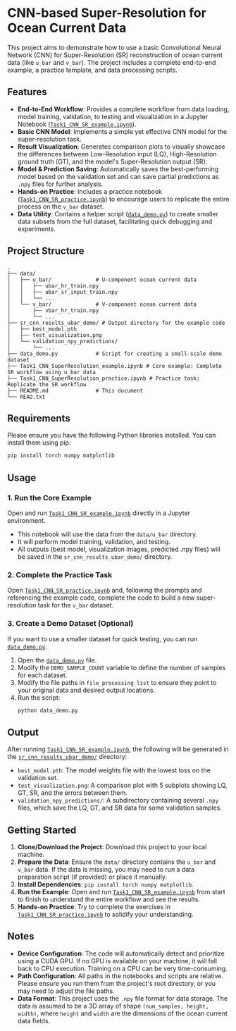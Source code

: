 # CNN-based Super-Resolution for Ocean Current Data

This project aims to demonstrate how to use a basic Convolutional Neural Network (CNN) for Super-Resolution (SR) reconstruction of ocean current data (like `u_bar` and `v_bar`). The project includes a complete end-to-end example, a practice template, and data processing scripts.

## Features

- **End-to-End Workflow**: Provides a complete workflow from data loading, model training, validation, to testing and visualization in a Jupyter Notebook ([`Task1_CNN_SR_example.ipynb`](Task1_CNN_SR_example.ipynb)).
- **Basic CNN Model**: Implements a simple yet effective CNN model for the super-resolution task.
- **Result Visualization**: Generates comparison plots to visually showcase the differences between Low-Resolution input (LQ), High-Resolution ground truth (GT), and the model's Super-Resolution output (SR).
- **Model & Prediction Saving**: Automatically saves the best-performing model based on the validation set and can save partial predictions as `.npy` files for further analysis.
- **Hands-on Practice**: Includes a practice notebook ([`Task1_CNN_SR_practice.ipynb`](Task1_CNN_SR_practice.ipynb)) to encourage users to replicate the entire process on the `v_bar` dataset.
- **Data Utility**: Contains a helper script ([`data_demo.py`](data_demo.py)) to create smaller data subsets from the full dataset, facilitating quick debugging and experiments.

## Project Structure

```
.
├── data/
│   ├── u_bar/              # U-component ocean current data
│   │   ├── ubar_hr_train.npy
│   │   ├── ubar_sr_input_train.npy
│   │   └── ...
│   └── v_bar/              # V-component ocean current data
│       ├── vbar_hr_train.npy
│       └── ...
├── sr_cnn_results_ubar_demo/ # Output directory for the example code
│   ├── best_model.pth
│   ├── test_visualization.png
│   └── validation_npy_predictions/
│       └── ...
├── data_demo.py            # Script for creating a small-scale demo dataset
├── Task1_CNN_SuperResolution_example.ipynb # Core example: Complete SR workflow using u_bar data
├── Task1_CNN_SuperResolution_practice.ipynb # Practice task: Replicate the SR workflow
├── README.md               # This document
└── READ.txt
```

## Requirements

Please ensure you have the following Python libraries installed. You can install them using pip:

```sh
pip install torch numpy matplotlib
```

## Usage

### 1. Run the Core Example

Open and run [`Task1_CNN_SR_example.ipynb`](Task1_CNN_SR_example.ipynb) directly in a Jupyter environment.

- This notebook will use the data from the `data/u_bar` directory.
- It will perform model training, validation, and testing.
- All outputs (best model, visualization images, predicted .npy files) will be saved in the `sr_cnn_results_ubar_demo/` directory.

### 2. Complete the Practice Task

Open [`Task1_CNN_SR_practice.ipynb`](Task1_CNN_SR_practice.ipynb) and, following the prompts and referencing the example code, complete the code to build a new super-resolution task for the `v_bar` dataset.

### 3. Create a Demo Dataset (Optional)

If you want to use a smaller dataset for quick testing, you can run [`data_demo.py`](data_demo.py).

1.  Open the [`data_demo.py`](data_demo.py) file.
2.  Modify the `DEMO_SAMPLE_COUNT` variable to define the number of samples for each dataset.
3.  Modify the file paths in `file_processing_list` to ensure they point to your original data and desired output locations.
4.  Run the script:
    ```sh
    python data_demo.py
    ```

## Output

After running [`Task1_CNN_SR_example.ipynb`](Task1_CNN_SR_example.ipynb), the following will be generated in the [`sr_cnn_results_ubar_demo/`](sr_cnn_results_ubar_demo) directory:

- `best_model.pth`: The model weights file with the lowest loss on the validation set.
- `test_visualization.png`: A comparison plot with 5 subplots showing LQ, GT, SR, and the errors between them.
- `validation_npy_predictions/`: A subdirectory containing several `.npy` files, which save the LQ, GT, and SR data for some validation samples.

## Getting Started

1.  **Clone/Download the Project**: Download this project to your local machine.
2.  **Prepare the Data**: Ensure the `data/` directory contains the `u_bar` and `v_bar` data. If the data is missing, you may need to run a data preparation script (if provided) or place it manually.
3.  **Install Dependencies**: `pip install torch numpy matplotlib`.
4.  **Run the Example**: Open and run [`Task1_CNN_SR_example.ipynb`](Task1_CNN_SR_example.ipynb) from start to finish to understand the entire workflow and see the results.
5.  **Hands-on Practice**: Try to complete the exercises in [`Task1_CNN_SR_practice.ipynb`](Task1_CNN_SR_practice.ipynb) to solidify your understanding.

## Notes

- **Device Configuration**: The code will automatically detect and prioritize using a CUDA GPU. If no GPU is available on your machine, it will fall back to CPU execution. Training on a CPU can be very time-consuming.
- **Path Configuration**: All paths in the notebooks and scripts are relative. Please ensure you run them from the project's root directory, or you may need to adjust the file paths.
- **Data Format**: This project uses the `.npy` file format for data storage. The data is assumed to be a 3D array of shape `(num_samples, height, width)`, where `height` and `width` are the dimensions of the ocean current data fields.
